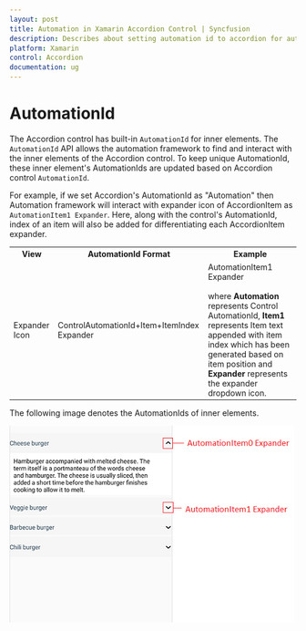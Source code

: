 ```yaml
---
layout: post 
title: Automation in Xamarin Accordion Control | Syncfusion
description: Describes about setting automation id to accordion for automation framework to find and interact with control inner elements.
platform: Xamarin
control: Accordion
documentation: ug
---
```

# AutomationId

The Accordion control has built-in `AutomationId` for inner elements. The `AutomationId` API allows the automation framework to find and interact with the inner elements of the Accordion control. To keep unique AutomationId, these inner element's AutomationIds are updated based on Accordion control `AutomationId`. 

For example, if we set Accordion's AutomationId as "Automation" then Automation framework will interact with expander icon of AccordionItem  as `AutomationItem1 Expander`. Here, along with the control's AutomationId, index of an item will also be added for differentiating each AccordionItem expander. 

<table>
<tr>
<th align="center" >View</th>
<th align="center" >AutomationId Format</th>
<th align="center" >Example</th>
</tr>

<tr>
<td>Expander Icon</td>
<td>ControlAutomationId+Item+ItemIndex Expander</td>
<td>
AutomationItem1 Expander<br/><br/>
where <b>Automation</b> represents Control AutomationId, <b>Item1</b> represents Item text appended with item index which has been generated based on item position and <b>Expander</b> represents the expander dropdown icon. 
</td>
</tr>
</table>

The following image denotes the AutomationIds of inner elements.

![Automation id for accordion](accordion_images/AccordionAutomationImage.png)